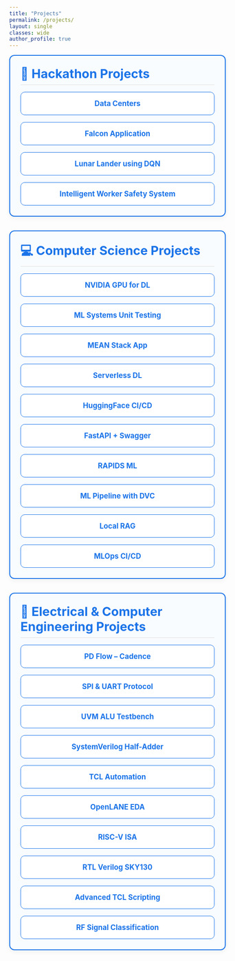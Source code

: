 ```yaml
---
title: "Projects"
permalink: /projects/
layout: single
classes: wide
author_profile: true
---
```


<style>
.project-section {
  border: 2px solid #1a73e8;
  border-radius: 12px;
  padding: 1.5rem;
  margin-bottom: 2rem;
  background: #f9fcff;
  box-shadow: 0 4px 12px rgba(0,0,0,0.05);
}

.project-section h2 {
  color: #1a73e8;
  margin-top: 0;
  margin-bottom: 1rem;
  font-size: 1.8rem;
  border-bottom: 1px solid #ddd;
  padding-bottom: 0.5rem;
}

.project-grid {
  display: grid;
  grid-template-columns: repeat(auto-fit, minmax(280px, 1fr));
  gap: 1rem;
}

.project-box {
  border: 1.5px solid #1a73e8;
  border-radius: 10px;
  padding: 1rem;
  background-color: #ffffff;
  text-align: center;
  transition: 0.3s;
}

.project-box:hover {
  background-color: #e8f2ff;
  transform: scale(1.02);
}

.project-box a {
  color: #1a73e8;
  font-weight: bold;
  font-size: 1.05rem;
  text-decoration: none;
}
</style>

<div class="project-section">
  <h2>🚀 Hackathon Projects</h2>
  <div class="project-grid">
    <div class="project-box"><a href="https://github.com/srsapireddy/Data_Centers" target="_blank">Data Centers</a></div>
    <div class="project-box"><a href="https://github.com/srsapireddy/Falcon-Application" target="_blank">Falcon Application</a></div>
    <div class="project-box"><a href="https://github.com/srsapireddy/lunar_lander_using_DQN" target="_blank">Lunar Lander using DQN</a></div>
    <div class="project-box"><a href="https://github.com/srsapireddy/Intelligent-Worker-Safety-System-with-Real-Time-Alerts-and-Machine-Control" target="_blank">Intelligent Worker Safety System</a></div>
  </div>
</div>

<div class="project-section">
  <h2>💻 Computer Science Projects</h2>
  <div class="project-grid">
    <div class="project-box"><a href="https://github.com/srsapireddy/Setup-NVIDIA-GPU-for-Deep-Learning" target="_blank">NVIDIA GPU for DL</a></div>
    <div class="project-box"><a href="https://github.com/srsapireddy/Testing-Machine-Learning-Systems-Unit-Tests" target="_blank">ML Systems Unit Testing</a></div>
    <div class="project-box"><a href="https://github.com/srsapireddy/MEAN-Stack-Application" target="_blank">MEAN Stack App</a></div>
    <div class="project-box"><a href="https://github.com/srsapireddy/Serverless_Deep_Learning_Code" target="_blank">Serverless DL</a></div>
    <div class="project-box"><a href="https://github.com/srsapireddy/hugging-face-demo-CI-with-continuous-deployment" target="_blank">HuggingFace CI/CD</a></div>
    <div class="project-box"><a href="https://github.com/srsapireddy/fastapi-swagger-ui" target="_blank">FastAPI + Swagger</a></div>
    <div class="project-box"><a href="https://github.com/srsapireddy/RAPIDS_Machine_Learning" target="_blank">RAPIDS ML</a></div>
    <div class="project-box"><a href="https://github.com/srsapireddy/End-to-End-Machine-Learning-Pipeline-Creation-Using-DVC" target="_blank">ML Pipeline with DVC</a></div>
    <div class="project-box"><a href="https://github.com/srsapireddy/Local-Retrieval-augmented-generation-RAG" target="_blank">Local RAG</a></div>
    <div class="project-box"><a href="https://github.com/srsapireddy/MLOps-CI-CD-Pipeline" target="_blank">MLOps CI/CD</a></div>
  </div>
</div>

<div class="project-section">
  <h2>🔧 Electrical & Computer Engineering Projects</h2>
  <div class="project-grid">
    <div class="project-box"><a href="https://github.com/srsapireddy/Physical_Design_Flow_Cadence_Tools" target="_blank">PD Flow – Cadence</a></div>
    <div class="project-box"><a href="https://github.com/srsapireddy/SPI-and-UART-Protocol" target="_blank">SPI & UART Protocol</a></div>
    <div class="project-box"><a href="https://github.com/srsapireddy/UVM-Test-Bench-Environment-ALU" target="_blank">UVM ALU Testbench</a></div>
    <div class="project-box"><a href="https://github.com/srsapireddy/Systemverilog-Test-Bench-Environment-Half-Adder" target="_blank">SystemVerilog Half-Adder</a></div>
    <div class="project-box"><a href="https://github.com/srsapireddy/TCL-Automation" target="_blank">TCL Automation</a></div>
    <div class="project-box"><a href="https://github.com/srsapireddy/OpenLANE_EDA" target="_blank">OpenLANE EDA</a></div>
    <div class="project-box"><a href="https://github.com/srsapireddy/RISC-V_ISA" target="_blank">RISC-V ISA</a></div>
    <div class="project-box"><a href="https://github.com/srsapireddy/RTL-Design-in-Verilog-using-SKY130-Technology" target="_blank">RTL Verilog SKY130</a></div>
    <div class="project-box"><a href="https://github.com/srsapireddy/Advanced-TCL-Scripting" target="_blank">Advanced TCL Scripting</a></div>
    <div class="project-box"><a href="https://github.com/srsapireddy/RF_SIGNAL_CLASSIFCATION" target="_blank">RF Signal Classification</a></div>
  </div>
</div>
